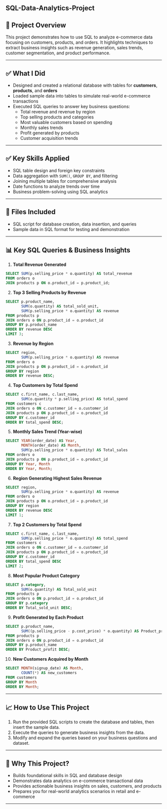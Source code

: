 ## SQL-Data-Analytics-Project

## 🚀 Project Overview  
This project demonstrates how to use SQL to analyze e-commerce data focusing on customers, products, and orders. It highlights techniques to extract business insights such as revenue generation, sales trends, customer segmentation, and product performance.

---

## ✅ What I Did  

- Designed and created a relational database with tables for **customers**, **products**, and **orders**  
- Loaded sample data into tables to simulate real-world e-commerce transactions  
- Executed SQL queries to answer key business questions:  
  - Total revenue and revenue by region  
  - Top selling products and categories  
  - Most valuable customers based on spending  
  - Monthly sales trends  
  - Profit generated by products  
  - Customer acquisition trends  

---

## ✅ Key Skills Applied  

- SQL table design and foreign key constraints  
- Data aggregation with `SUM()`, `GROUP BY`, and filtering  
- Joining multiple tables for comprehensive analysis  
- Date functions to analyze trends over time  
- Business problem-solving using SQL analytics  

---

## 📁 Files Included  

- SQL script for database creation, data insertion, and queries  
- Sample data in SQL format for testing and demonstration  

---

## 📊 Key SQL Queries & Business Insights

1. **Total Revenue Generated**

```sql
SELECT SUM(p.selling_price * o.quantity) AS total_revenue
FROM orders o
JOIN products p ON o.product_id = p.product_id;
```

2. **Top 3 Selling Products by Revenue**

```sql
SELECT p.product_name, 
       SUM(o.quantity) AS total_sold_unit, 
       SUM(p.selling_price * o.quantity) AS revenue
FROM products p
JOIN orders o ON p.product_id = o.product_id
GROUP BY p.product_name
ORDER BY revenue DESC
LIMIT 3;
```

3. **Revenue by Region**

```sql
SELECT region, 
       SUM(p.selling_price * o.quantity) AS revenue
FROM orders o
JOIN products p ON p.product_id = o.product_id
GROUP BY region
ORDER BY revenue DESC;
```

4. **Top Customers by Total Spend**

```sql
SELECT c.first_name, c.last_name, 
       SUM(o.quantity * p.selling_price) AS total_spend
FROM customers c
JOIN orders o ON c.customer_id = o.customer_id
JOIN products p ON p.product_id = o.product_id
GROUP BY c.customer_id
ORDER BY total_spend DESC;
```

5. **Monthly Sales Trend (Year-wise)**

```sql
SELECT YEAR(order_date) AS Year,
       MONTH(order_date) AS Month,
       SUM(p.selling_price * o.quantity) AS Total_sales
FROM orders o
JOIN products p ON p.product_id = o.product_id
GROUP BY Year, Month
ORDER BY Year, Month;
```

6. **Region Generating Highest Sales Revenue**

```sql
SELECT region,
       SUM(p.selling_price * o.quantity) AS revenue
FROM orders o
JOIN products p ON o.product_id = p.product_id
GROUP BY region
ORDER BY revenue DESC
LIMIT 1;
```

7. **Top 2 Customers by Total Spend**

```sql
SELECT c.first_name, c.last_name,
       SUM(p.selling_price * o.quantity) AS total_spend
FROM customers c
JOIN orders o ON c.customer_id = o.customer_id
JOIN products p ON p.product_id = o.product_id
GROUP BY c.customer_id
ORDER BY total_spend DESC
LIMIT 2;
```

8. **Most Popular Product Category**

```sql
SELECT p.category, 
       SUM(o.quantity) AS Total_sold_unit
FROM products p
JOIN orders o ON p.product_id = o.product_id
GROUP BY p.category
ORDER BY Total_sold_unit DESC;
```

9. **Profit Generated by Each Product**

```sql
SELECT p.product_name,
       SUM((p.selling_price - p.cost_price) * o.quantity) AS Product_profit
FROM products p
JOIN orders o ON p.product_id = o.product_id
GROUP BY p.product_name
ORDER BY Product_profit DESC;
```

10. **New Customers Acquired by Month**

```sql
SELECT MONTH(signup_date) AS Month,
       COUNT(*) AS new_customers
FROM customers
GROUP BY Month
ORDER BY Month;
```

---

## 📈 How to Use This Project

1. Run the provided SQL scripts to create the database and tables, then insert the sample data.
2. Execute the queries to generate business insights from the data.
3. Modify and expand the queries based on your business questions and dataset.

---

## 🚀 Why This Project?

* Builds foundational skills in SQL and database design
* Demonstrates data analytics on e-commerce transactional data
* Provides actionable business insights on sales, customers, and products
* Prepares you for real-world analytics scenarios in retail and e-commerce

---
